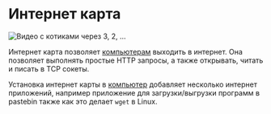 # Интернет карта

![Видео с котиками через 3, 2, ...](oredict:oc:internetCard)

Интернет карта позволяет [компьютерам](../general/computer.md) выходить в интернет. Она позволяет выполнять простые HTTP запросы, а также открывать, читать и писать в TCP сокеты.

Установка интернет карты в [компьютер](../general/computer.md) добавляет несколько интернет приложений, например приложение для загрузки/выгрузки программ в pastebin также как это делает `wget` в Linux.
